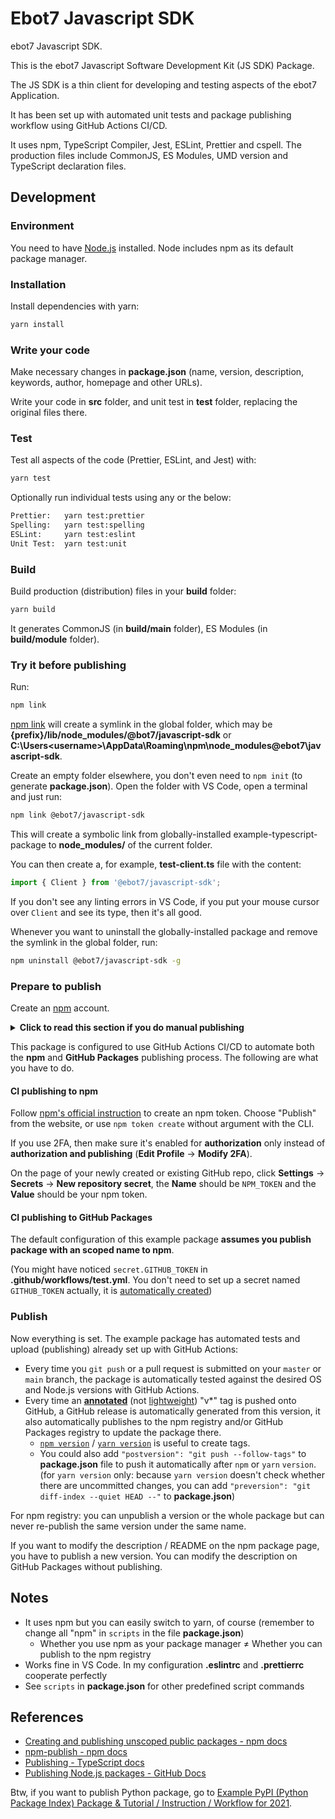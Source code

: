 # Ebot7 Javascript SDK

ebot7 Javascript SDK. 

This is the ebot7 Javascript Software Development Kit (JS SDK) Package.

The JS SDK is a thin client for developing and testing aspects of the ebot7 Application.

It has been set up with automated unit tests and package publishing workflow using GitHub Actions CI/CD.

It uses npm, TypeScript Compiler, Jest, ESLint, Prettier and cspell. The production files include CommonJS, ES Modules, UMD version and TypeScript declaration files.

## Development

### Environment

You need to have [Node.js](https://nodejs.org/en/download/) installed. Node includes npm as its default package manager.

### Installation

Install dependencies with yarn:

```bash
yarn install
```

### Write your code

Make necessary changes in **package.json** (name, version, description, keywords, author, homepage and other URLs).

Write your code in **src** folder, and unit test in **test** folder, replacing the original files there.


### Test

Test all aspects of the code (Prettier, ESLint, and Jest) with:

```bash
yarn test
```

Optionally run individual tests using any or the below:


```bash
Prettier:   yarn test:prettier
Spelling:   yarn test:spelling
ESLint:     yarn test:eslint
Unit Test:  yarn test:unit
```

### Build

Build production (distribution) files in your **build** folder:

```bash
yarn build
```

It generates CommonJS (in **build/main** folder), ES Modules (in **build/module** folder).

### Try it before publishing

Run:

```bash
npm link
```

[npm link](https://docs.npmjs.com/cli/v6/commands/npm-link) will create a symlink in the global folder, which may be **{prefix}/lib/node_modules/@bot7/javascript-sdk** or **C:\Users\<username>\AppData\Roaming\npm\node_modules\@ebot7\javascript-sdk**.

Create an empty folder elsewhere, you don't even need to `npm init` (to generate **package.json**). Open the folder with VS Code, open a terminal and just run:

```bash
npm link @ebot7/javascript-sdk
```

This will create a symbolic link from globally-installed example-typescript-package to **node_modules/** of the current folder.

You can then create a, for example, **test-client.ts** file with the content:

```ts
import { Client } from '@ebot7/javascript-sdk';
```

If you don't see any linting errors in VS Code, if you put your mouse cursor over `Client` and see its type, then it's all good.

Whenever you want to uninstall the globally-installed package and remove the symlink in the global folder, run:

```bash
npm uninstall @ebot7/javascript-sdk -g
```

### Prepare to publish

Create an [npm](https://www.npmjs.com/) account.

<details><summary><strong>Click to read this section if you do manual publishing</strong></summary>

#### Manual publishing to npm

Log in:

```bash
npm adduser
```

And publish:

```bash
npm publish
```

</details>

This package is configured to use GitHub Actions CI/CD to automate both the **npm** and **GitHub Packages** publishing process. The following are what you have to do.

#### CI publishing to npm

Follow [npm's official instruction](https://docs.npmjs.com/creating-and-viewing-access-tokens) to create an npm token. Choose "Publish" from the website, or use `npm token create` without argument with the CLI.

If you use 2FA, then make sure it's enabled for **authorization** only instead of **authorization and publishing** (**Edit Profile** -> **Modify 2FA**).

On the page of your newly created or existing GitHub repo, click **Settings** -> **Secrets** -> **New repository secret**, the **Name** should be `NPM_TOKEN` and the **Value** should be your npm token.

#### CI publishing to GitHub Packages

The default configuration of this example package **assumes you publish package with an scoped name to npm**. 


(You might have noticed `secret.GITHUB_TOKEN` in **.github/workflows/test.yml**. You don't need to set up a secret named `GITHUB_TOKEN` actually, it is [automatically created](https://docs.github.com/en/free-pro-team@latest/actions/reference/authentication-in-a-workflow#about-the-github_token-secret))

### Publish

Now everything is set. The example package has automated tests and upload (publishing) already set up with GitHub Actions:

- Every time you `git push` or a pull request is submitted on your `master` or `main` branch, the package is automatically tested against the desired OS and Node.js versions with GitHub Actions.
- Every time an [**annotated**](https://git-scm.com/book/en/v2/Git-Basics-Tagging#_annotated_tags) (not [lightweight](https://git-scm.com/book/en/v2/Git-Basics-Tagging#_lightweight_tags)) "v\*" tag is pushed onto GitHub, a GitHub release is automatically generated from this version, it also automatically publishes to the npm registry and/or GitHub Packages registry to update the package there.
  - [`npm version`](https://docs.npmjs.com/cli/v6/commands/npm-version) / [`yarn version`](https://yarnpkg.com/cli/version) is useful to create tags.
  - You could also add `"postversion": "git push --follow-tags"` to **package.json** file to push it automatically after `npm` or `yarn` `version`. (for `yarn version` only: because `yarn version` doesn't check whether there are uncommitted changes, you can add `"preversion": "git diff-index --quiet HEAD --"` to **package.json**)

For npm registry: you can unpublish a version or the whole package but can never re-publish the same version under the same name.

If you want to modify the description / README on the npm package page, you have to publish a new version. You can modify the description on GitHub Packages without publishing.

## Notes

- It uses npm but you can easily switch to yarn, of course (remember to change all "npm" in `scripts` in the file **package.json**)
  - Whether you use npm as your package manager ≠ Whether you can publish to the npm registry
- Works fine in VS Code. In my configuration **.eslintrc** and **.prettierrc** cooperate perfectly
- See `scripts` in **package.json** for other predefined script commands

## References

- [Creating and publishing unscoped public packages - npm docs](https://docs.npmjs.com/creating-and-publishing-unscoped-public-packages)
- [npm-publish - npm docs](https://docs.npmjs.com/cli/v6/commands/npm-publish)
- [Publishing - TypeScript docs](https://www.typescriptlang.org/docs/handbook/declaration-files/publishing.html)
- [Publishing Node.js packages - GitHub Docs](https://docs.github.com/en/free-pro-team@latest/actions/guides/publishing-nodejs-packages)

Btw, if you want to publish Python package, go to [Example PyPI (Python Package Index) Package & Tutorial / Instruction / Workflow for 2021](https://github.com/tomchen/example_pypi_package).

